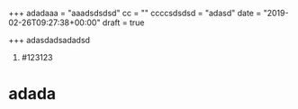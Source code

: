 +++
adadaaa = "aaadsdsdsd"
cc = ""
ccccsdsdsd = "adasd"
date = "2019-02-26T09:27:38+00:00"
draft = true

+++
adasdadsadadsd

1. #123123

# adada